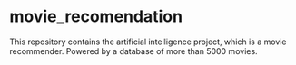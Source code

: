 # movie_recomendation
This repository contains the artificial intelligence project, which is a movie recommender. Powered by a database of more than 5000 movies. 

